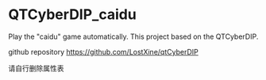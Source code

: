 # QTCyberDIP_caidu
Play the "caidu" game automatically. This project based on the QTCyberDIP.  

github repository https://github.com/LostXine/qtCyberDIP  

请自行删除属性表
